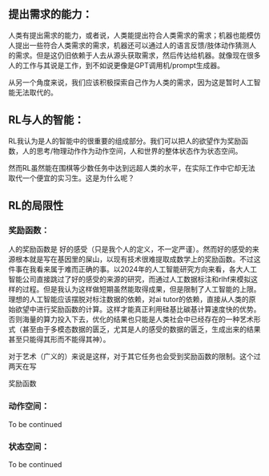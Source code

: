 ## 提出需求的能力：

人类有提出需求的能力，或者说，人类能提出符合人类需求的需求；机器也能模仿人提出一些符合人类需求的需求，机器还可以通过人的语言反馈/肢体动作猜测人的需求。但是这仍旧依赖于人去从源头获取需求，然后传达给机器。就像现在很多人的工作与其说是工作，到不如说更像是GPT调用机/prompt生成器。

从另一个角度来说，我们应该积极探索自己作为人类的需求，因为这是暂时人工智能无法取代的。

## RL与人的智能：

RL我认为是人的智能中的很重要的组成部分。我们可以把人的欲望作为奖励函数，人的思考/物理动作作为动作空间，人和世界的整体状态作为状态空间。

然而RL虽然能在围棋等少数任务中达到远超人类的水平，在实际工作中它却无法取代一个便宜的实习生。这是为什么呢？

## RL的局限性

### 奖励函数：

人的奖励函数是 好的感受（只是我个人的定义，不一定严谨）。然而好的感受的来源根本就是写在基因里的屎山，以现有技术很难提取成数学上的奖励函数。不过这件事在我看来属于难而正确的事。以2024年的人工智能研究方向来看，各大人工智能公司直接跳过了好的感受的来源的研究，而通过人工数据标注和rlhf来模拟这样的过程。但是我认为这样做短期虽然能取得成果，但是限制了人工智能的上限。理想的人工智能应该摆脱对标注数据的依赖，对ai tutor的依赖，直接从人类的原始欲望中进行奖励函数的计算。这样才能真正利用硅基比碳基计算速度快的优势。否则海量的算力投入下去，优化的结果也只能是人类社会中已经存在的一种艺术形式（甚至由于多模态数据的匮乏，尤其是人的感受的数据的匮乏，生成出来的结果甚至只能得其形而不能得其神）。

对于艺术（广义的）来说是这样，对于其它任务也会受到奖励函数的限制。这个过两天在写

奖励函数

### 动作空间：

To be continued

### 状态空间：

To be continued
